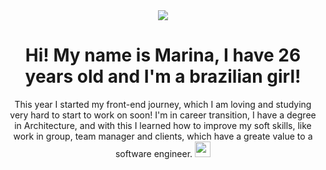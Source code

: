 <div id="header" align="center"> 
<img src= "https://media.giphy.com/media/v1.Y2lkPTc5MGI3NjExNjY2OWU5ZmVjNjNlYWQ5NjM4YTQ3M2NlNTRlMzY4MDgwNGRiNDIzMiZjdD1n/L1R1tvI9svkIWwpVYr/giphy.gif"/>
</div>
<h1 align="center">Hi! My name is Marina, I have 26 years old and I'm a brazilian girl!</h1>
<p align="center"> 
This year I started my front-end journey, which I am loving and studying very hard to start to work on soon! I'm in career transition, I have a degree in Architecture, and with this I learned how to improve my soft skills, like work in group, team manager and clients, which have a greate value to a software engineer. 
<img src="https://media.giphy.com/media/efsErLTpG8sHJspUDa/giphy.gif" width="25" />
</p>
